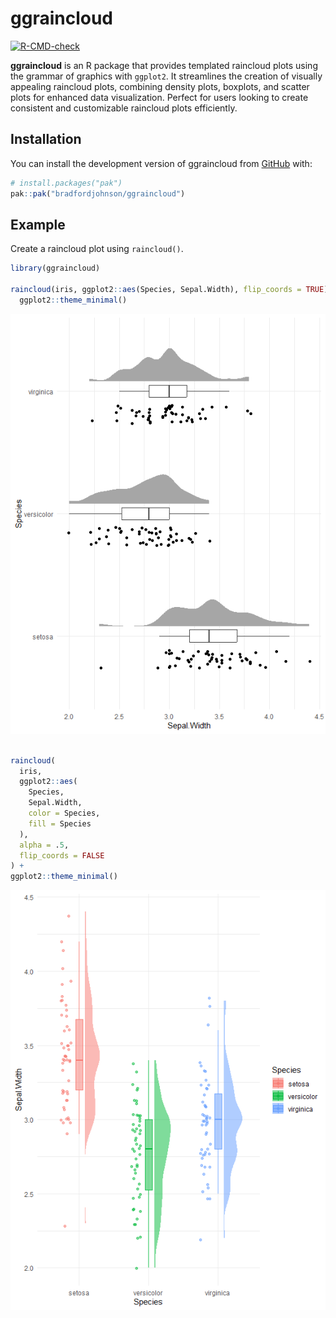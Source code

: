 
<!-- README.md is generated from README.Rmd. Please edit that file -->

# ggraincloud

<!-- badges: start -->

[![R-CMD-check](https://github.com/bradfordjohnson/ggraincloud/actions/workflows/R-CMD-check.yaml/badge.svg)](https://github.com/bradfordjohnson/ggraincloud/actions/workflows/R-CMD-check.yaml)
<!-- badges: end -->

**ggraincloud** is an R package that provides templated raincloud plots
using the grammar of graphics with `ggplot2`. It streamlines the
creation of visually appealing raincloud plots, combining density plots,
boxplots, and scatter plots for enhanced data visualization. Perfect for
users looking to create consistent and customizable raincloud plots
efficiently.

## Installation

You can install the development version of ggraincloud from
[GitHub](https://github.com/) with:

``` r
# install.packages("pak")
pak::pak("bradfordjohnson/ggraincloud")
```

## Example

Create a raincloud plot using `raincloud()`.

``` r
library(ggraincloud)

raincloud(iris, ggplot2::aes(Species, Sepal.Width), flip_coords = TRUE) +
  ggplot2::theme_minimal()
```

![](man/figures/README-example-1.png)<!-- -->

``` r

raincloud(
  iris,
  ggplot2::aes(
    Species,
    Sepal.Width,
    color = Species,
    fill = Species
  ),
  alpha = .5,
  flip_coords = FALSE
) +
ggplot2::theme_minimal()
```

![](man/figures/README-example-2.png)<!-- -->

